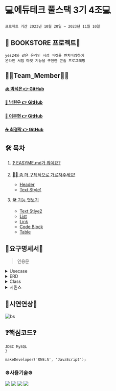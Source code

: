 #  💻에듀테크 풀스택 3기 4조💻
```bash
프로젝트 기간 2023년 10월 20일 ~ 2023년 11월 10일
```
## 📖 BOOKSTORE 프로젝트📖
```bash프로젝트 소개
yes24와 같은 온라인 서점 마켓을 벤치마킹하여
온라인 서점 마켓 기능을 구현한 콘솔 프로그래밍
```

## 🙋‍♀️Team_Member🙋‍♀️
#### [🫁 박석은 👉 GitHub](https://github.com/seokeunpark)
#### [🌱 남원우 👉 GitHub](https://github.com/wwnoov)
#### [🧟 이무현 👉 GitHub](https://github.com/LMH9999)
#### [☕ 최경락 👉 GitHub](https://github.com/raknrak)

## 🛠 목차   

1. [❓ EASYME.md가 뭐예요?  ](#-easymemd가-뭐예요)
2. [🙋‍♀️ 좀 더 구체적으로 가르쳐주세요!](#-좀-더-구체적으로-가르쳐주세요)
    - [Header](#header)   
    - [Text Style1](#text-style1)  
3. [🛠 기능 엿보기](#-기능-엿보기)
    
    - [Text Stlye2](#text-style2)   
    - [List](#list)      
    - [Link](#link)   
    - [Code Block](#code-block)   
    - [Table](#table)
  
## 📌요구명세서📌

>인용문   
<details><summary>Usecase
</summary></details>
<details><summary>ERD
</summary></details>
<details><summary>Class
</summary></details>
<details><summary>시퀀스
</summary></details>

## 👑시연연상👑

![bs](https://github.com/wwnoov/wwnoov/assets/145524959/4c33474b-139c-40da-b5d5-1ee12f6aa516)


## ❓핵심코드❓
```
JDBC MySQL
}

makeDeveloper('ONE:A', 'JavaScript');
```
   


### ⚙️사용기술⚙️
<img src="https://img.shields.io/badge/Java-007396?style=flat&logo=Conda-Forge&logoColor=white" />
<img src="https://img.shields.io/badge/HTML5-E34F26?style=flat&logo=HTML5&logoColor=white" />
<img src="https://img.shields.io/badge/CSS3-1572B6?style=flat&logo=CSS3&logoColor=white" />
<img src="https://img.shields.io/badge/JavaScript-F7DF1E?style=flat&logo=JavaScript&logoColor=white" />




